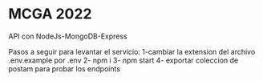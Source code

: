 # MCGA 2022
API con NodeJs-MongoDB-Express

Pasos a seguir para levantar el servicio:
1-cambiar la extension del archivo .env.example por .env
2- npm i
3- npm start
4- exportar coleccion de postam para probar los endpoints